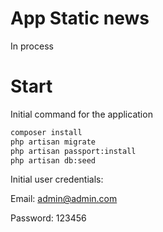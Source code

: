 # App Static news

In process

# Start
Initial command for the application

```sh
composer install
php artisan migrate
php artisan passport:install
php artisan db:seed
```

Initial user credentials:

Email: admin@admin.com

Password: 123456
